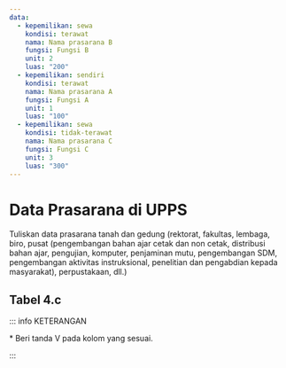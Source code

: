 ```yaml
---
data:
  - kepemilikan: sewa
    kondisi: terawat
    nama: Nama prasarana B
    fungsi: Fungsi B
    unit: 2
    luas: "200"
  - kepemilikan: sendiri
    kondisi: terawat
    nama: Nama prasarana A
    fungsi: Fungsi A
    unit: 1
    luas: "100"
  - kepemilikan: sewa
    kondisi: tidak-terawat
    nama: Nama prasarana C
    fungsi: Fungsi C
    unit: 3
    luas: "300"
---
```


<script setup>
import { useData } from "vitepress"
import Tabel from '../components/tabel-4c.vue'

const { frontmatter } = useData()
</script>

# Data Prasarana di UPPS

Tuliskan data prasarana tanah dan gedung (rektorat, fakultas, lembaga, biro, pusat (pengembangan bahan ajar cetak dan non cetak, distribusi bahan ajar, pengujian, komputer, penjaminan mutu, pengembangan SDM, pengembangan aktivitas instruksional, penelitian dan pengabdian kepada masyarakat), perpustakaan, dll.)

## Tabel 4.c

<Tabel :data="frontmatter.data" />

::: info KETERANGAN

\* Beri tanda V pada kolom yang sesuai.

:::
